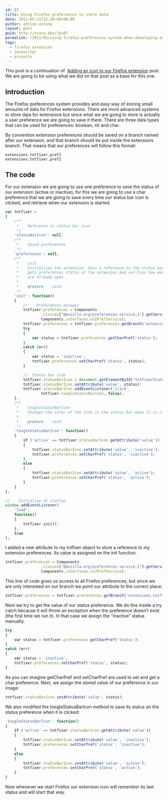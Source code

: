 ```yaml
---
id: 87
title: Using Firefox preferences to store data
date: 2011-05-21T22:20:09+00:00
author: adrian.ancona
layout: post
guid: http://ncona.dev/?p=87
permalink: /2011/05/using-firefox-preferences-system-when-developing-extensions/
tags:
  - firefox_extension
  - javascript
  - projects
---
```

This post is a continuation of  [Adding an icon to our Firefox extension](http://ncona.com/2011/05/adding-an-icon-to-our-firefox-extension/ "Adding an icon to our Firefox extension") post. We are going to be using what we did on that post as a base for this one.

## Introduction

The Firefox preferences system provides and easy way of storing small amounts of data for Firefox extensions. There are more advanced systems to store data for extensions but since what we are going to store is actually a user preference we are going to save it there. There are three data types that can be used for preferences: boolean, int and char.

<!--more-->

By convention extension preferences should be saved on a branch named after our extension, and that branch should be put inside the extensions branch. That means that our preferences will follow this format:

```
extensions.tntfixer.pref1
extensions.tntfixer.pref2
```

## The code

For our extension we are going to use one preference to save the status of our extension (active or inactive), for this we are going to use a char preference that we are going to save every time our status bar icon is clicked, and retrieve when our extension is started.

```js
var tntfixer =
{
    /**
     *    Reference to status bar icon
     */
    'statusBarIcon': null,
    /**
     *    Saved preferences
     */
    'preferences': null,
    /**
     *    init
     *    Initializes the extension. Gets a reference to the status bar icon,
     *    gets preferences status of the extension and verifies how many Tnt tabs
     *    are already open
     *
     *    @return    void
     */
    'init': function()
    {
        //    Preferences manager
        tntfixer.preferences = Components
                .classes["@mozilla.org/preferences-service;1"].getService(
                Components.interfaces.nsIPrefService);
        tntfixer.preferences = tntfixer.preferences.getBranch('extensions.tntfixer.');
        try
        {
            var status = tntfixer.preferences.getCharPref('status');
        }
        catch (err)
        {
            var status = 'inactive';
            tntfixer.preferences.setCharPref('status', status);
        }

        //  Status bar icon
        tntfixer.statusBarIcon = document.getElementById('tntFixerStatusBarIcon');
        tntfixer.statusBarIcon.setAttribute('value', status);
        tntfixer.statusBarIcon.addEventListener('click',
                tntfixer.toogleStatusBarIcon, false);
    },
    /**
     *    toogleStatusBarIcon
     *    Changes the color of the icon in the status bar when it is clicked
     *
     *    @return    void
     */
    'toogleStatusBarIcon': function()
    {
        if ('active' == tntfixer.statusBarIcon.getAttribute('value'))
        {
            tntfixer.statusBarIcon.setAttribute('value', 'inactive');
            tntfixer.preferences.setCharPref('status', 'inactive');
        }
        else
        {
            tntfixer.statusBarIcon.setAttribute('value', 'active');
            tntfixer.preferences.setCharPref('status', 'active');
        }
    }
};

//    Initialize at startup
window.addEventListener(
    'load',
    function()
    {
        tntfixer.init();
    },
    true
);
```

I added a new attribute to my tntfixer object to store a reference to my extension preferences. Its value is assigned on the init function.

```js
tntfixer.preferences = Components
                .classes["@mozilla.org/preferences-service;1"].getService(
                Components.interfaces.nsIPrefService);
```

This line of code gives us access to all Firefox preferences, but since we are only interested on our branch we point our attribute to the correct place:

```js
tntfixer.preferences = tntfixer.preferences.getBranch('extensions.tntfixer.');
```

Next we try to get the value of our status preference. We do this inside a try catch because it will throw an exception when the preference doesn&#8217;t exist (the first time we run it). In that case we assign the &#8220;inactive&#8221; status manually.

```js
try
{
    var status = tntfixer.preferences.getCharPref('status');
}
catch (err)
{
    var status = 'inactive';
    tntfixer.preferences.setCharPref('status', status);
}
```

As you can imagine getCharPref and setCharPref are used to set and get a char preference. Next, we assign the stored value of our preference in our image:

```js
tntfixer.statusBarIcon.setAttribute('value', status);
```

We also modified the toogleStatusBarIcon method to save its status on the status preference when it is clicked:

```js
'toogleStatusBarIcon': function()
{
    if ('active' == tntfixer.statusBarIcon.getAttribute('value'))
    {
        tntfixer.statusBarIcon.setAttribute('value', 'inactive');
        tntfixer.preferences.setCharPref('status', 'inactive');
    }
    else
    {
        tntfixer.statusBarIcon.setAttribute('value', 'active');
        tntfixer.preferences.setCharPref('status', 'active');
    }
}
```

Now whenever we start Firefox our extension icon will remember its last status and will start that way.
